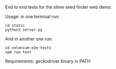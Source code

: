 End to end tests for the slime seed finder web demo.

Usage: in one terminal run:

```
cd static
python3 server.py
```

And in another one run:

```
cd selenium-e2e-tests
npm run test
```

Requirements: geckodriver binary in PATH

